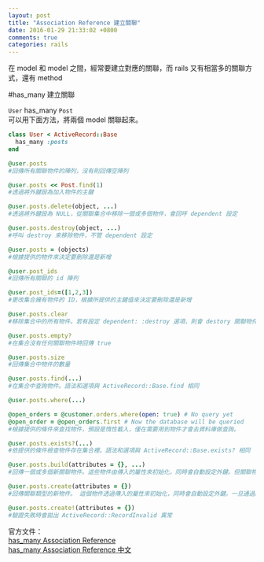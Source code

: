 ```yaml
---
layout: post
title: "Association Reference 建立關聯"
date: 2016-01-29 21:33:02 +0800
comments: true
categories: rails 
---
```


在 model 和 model 之間，經常要建立對應的關聯，而 rails 又有相當多的關聯方式，還有 method

<!-- more -->

#has_many 建立關聯

`User` has_many `Post`  
可以用下面方法，將兩個 model 關聯起來。

```ruby
class User < ActiveRecord::Base
  has_many :posts
end
```

```ruby
@user.posts 
#回傳所有關聯物件的陣列，沒有則回傳空陣列

@user.posts << Post.find(1) 
#透過將外鍵設為加入物件的主鍵

@user.posts.delete(object, ...) 
#透過將外鍵設為 NULL，從關聯集合中移除一個或多個物件，會回呼 dependent 設定

@user.posts.destroy(object, ...) 
#呼叫 destroy 來移除物件，不管 dependent 設定

@user.posts = (objects) 
#根據提供的物件來決定要刪除還是新增

@user.post_ids 
#回傳所有關聯的 id 陣列

@user.post_ids=([1,2,3])
#更改集合擁有物件的 ID，根據所提供的主鍵值來決定要刪除還是新增

@user.posts.clear
#移除集合中的所有物件。若有設定 dependent: :destroy 選項，則會 destory 關聯物件；若設定的是 dependent: :delete_all 選項，則會直接從資料庫刪除關聯物件；其他情況會將外鍵設為 NULL

@user.posts.empty?
#在集合沒有任何關聯物件時回傳 true

@user.posts.size
#回傳集合中物件的數量

@user.posts.find(...)
#在集合中查詢物件。語法和選項與 ActiveRecord::Base.find 相同

@user.posts.where(...)

@open_orders = @customer.orders.where(open: true) # No query yet
@open_order = @open_orders.first # Now the database will be queried
#根據提供的條件來查找物件，預設是惰性載入，僅在需要用到物件才會去資料庫做查詢。

@user.posts.exists?(...)
#依提供的條件檢查物件存在集合裡。語法和選項與 ActiveRecord::Base.exists? 相同

@user.posts.build(attributes = {}, ...)
#回傳一個或多個新關聯物件。這些物件由傳入的屬性來初始化，同時會自動設定外鍵。但關聯物件仍未儲存至資料庫

@user.posts.create(attributes = {})
#回傳關聯類型的新物件。 這個物件透過傳入的屬性來初始化，同時會自動設定外鍵。一旦通過所有 Model 的驗證規則時，便把此關聯物件存入資料庫

@user.posts.create!(attributes = {})
#驗證失敗時會拋出 ActiveRecord::RecordInvalid 異常
```

官方文件：  
[has_many Association Reference](http://guides.rubyonrails.org/association_basics.html#has-many-association-reference)  
[has_many Association Reference 中文](http://rails.ruby.tw/association_basics.html#has-many-%E9%97%9C%E8%81%AF%E5%8F%83%E8%80%83%E6%89%8B%E5%86%8A)